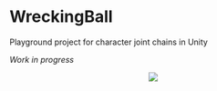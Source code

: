 # WreckingBall

Playground project for character joint chains in Unity

_Work in progress_

<p align="center">
   <img src="Media/WreckingBall.gif">
</p>


